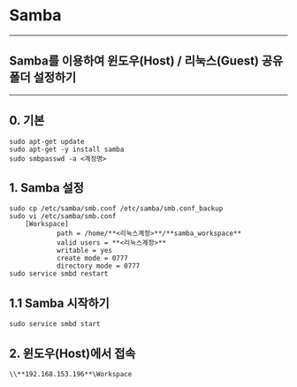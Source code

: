 Samba
======
***

## Samba를 이용하여 윈도우(Host) / 리눅스(Guest) 공유폴더 설정하기
***

## 0. 기본
    sudo apt-get update
    sudo apt-get -y install samba
    sudo smbpasswd -a <계정명>

## 1. Samba 설정
    sudo cp /etc/samba/smb.conf /etc/samba/smb.conf_backup
    sudo vi /etc/samba/smb.conf
        [Workspace]
                path = /home/**<리눅스계정>**/**samba_workspace**
                valid users = **<리눅스계정>**
                writable = yes
                create mode = 0777
                directory mode = 0777
    sudo service smbd restart
    
## 1.1 Samba 시작하기
    sudo service smbd start

## 2. 윈도우(Host)에서 접속
    \\**192.168.153.196**\Workspace
